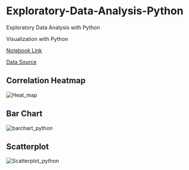 # Exploratory-Data-Analysis-Python
Exploratory Data Analysis with Python 

Visualization with Python

[Notebook Link](https://anaconda.cloud/api/nbserve/launch_notebook?nb_url=https%3A%2F%2Fanaconda.cloud%2Fapi%2Fprojects%2F3462639f-5a8c-4132-9447-8728fc876ace%2Fversions%2F5769b58e-02ec-4b3a-bd10-dc7400c02360%2Ffiles%2FDVwithPython.ipynb)

[Data Source](https://nb.anaconda.cloud/jupyterhub/user/6fde680a-07f2-4981-916a-82f4cf328294/files/GDP%20(nominal)%20per%20Capita.csv?_xsrf=2%7Cc71fe990%7C85bceec401e617772eb5d5d3b34f8d15%7C1694697447)


## Correlation Heatmap
![Heat_map](https://github.com/BusraArlier/Exploratory-Data-Analysis-Python/assets/147072169/4bfe4971-a029-43bd-a93b-9f59bdcbd847)

## Bar Chart
![barchart_python](https://github.com/BusraArlier/Exploratory-Data-Analysis-Python/assets/147072169/f6461571-874f-47ff-b24b-4db4419bbd56)

## Scatterplot 

![Scatterplot_python](https://github.com/BusraArlier/Exploratory-Data-Analysis-Python/assets/147072169/fbe730a0-173b-43b7-b5b2-ec2f4be35c79)


